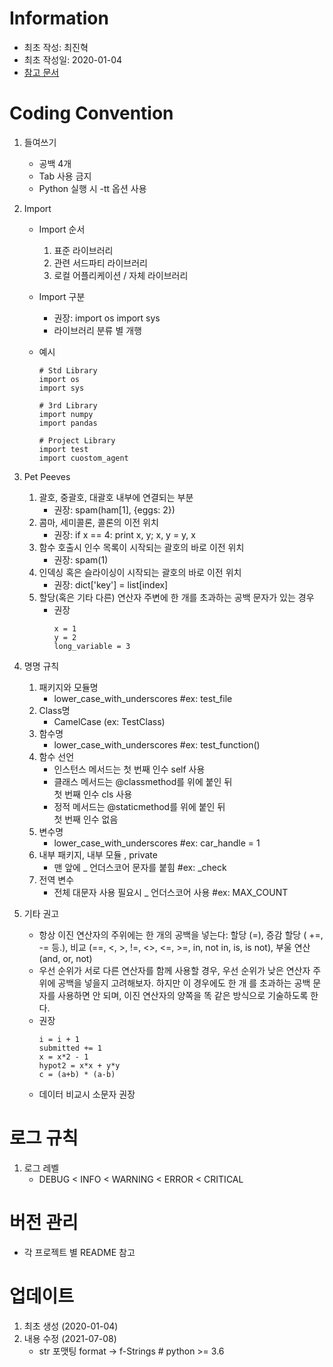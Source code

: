 # Information

- 최초 작성: 최진혁
- 최초 작성일: 2020-01-04
- [참고 문서](https://b.luavis.kr/python/python-convention)

# Coding Convention

1. 들여쓰기
   - 공백 4개
   - Tab 사용 금지
   - Python 실행 시 -tt 옵션 사용

1. Import
   - Import 순서
     1. 표준 라이브러리
     1. 관련 서드파티 라이브러리
     1. 로컬 어플리케이션 / 자체 라이브러리
   - Import 구분
     - 권장: import os import sys
     - 라이브러리 분류 별 개행
   - 예시

     ```
     # Std Library
     import os
     import sys

     # 3rd Library
     import numpy
     import pandas

     # Project Library
     import test
     import cuostom_agent
     ```

1. Pet Peeves
   1. 괄호, 중괄호, 대괄호 내부에 연결되는 부분
      - 권장: spam(ham[1], {eggs: 2})
   1. 콤마, 세미콜론, 콜론의 이전 위치
      - 권장: if x == 4: print x, y; x, y = y, x
   1. 함수 호출시 인수 목록이 시작되는 괄호의 바로 이전 위치
      - 권장: spam(1)
   1. 인덱싱 혹은 슬라이싱이 시작되는 괄호의 바로 이전 위치
      - 권장: dict['key'] = list[index]
   1. 할당(혹은 기타 다른) 연산자 주변에 한 개를 초과하는 공백 문자가 있는 경우
      - 권장
        ```
        x = 1
        y = 2
        long_variable = 3
        ```

1. 명명 규칙
   1. 패키지와 모듈명
      - lower_case_with_underscores #ex: test_file
   1. Class명
      - CamelCase (ex: TestClass)
   1. 함수명
      - lower_case_with_underscores #ex: test_function()
   1. 함수 선언
      - 인스턴스 메서드는 첫 번째 인수 self 사용
      - 클래스 메서드는 @classmethod를 위에 붙인 뒤<br>첫 번째 인수 cls 사용
      - 정적 메서드는 @staticmethod를 위에 붙인 뒤<br>첫 번째 인수 없음
   1. 변수명
      - lower_case_with_underscores #ex: car_handle = 1
   1. 내부 패키지, 내부 모듈 , private
      - 맨 앞에 \_ 언더스코어 문자를 붙힘 #ex: \_check
   1. 전역 변수
      - 전체 대문자 사용 필요시 \_ 언더스코어 사용 #ex: MAX_COUNT

1. 기타 권고
   - 항상 이진 연산자의 주위에는 한 개의 공백을 넣는다: 할당 (=), 증감 할당 ( +=, -= 등.), 비교 (==, <, >, !=, <>, <=, >=, in, not in, is, is not), 부울 연산 (and, or, not)
   - 우선 순위가 서로 다른 연산자를 함께 사용할 경우, 우선 순위가 낮은 연산자 주위에 공백을 넣을지 고려해보자. 하지만 이 경우에도 한 개 를 초과하는 공백 문자를 사용하면 안 되며, 이진 연산자의 양쪽을 똑 같은 방식으로 기술하도록 한다.
   - 권장
     ```
     i = i + 1
     submitted += 1
     x = x*2 - 1
     hypot2 = x*x + y*y
     c = (a+b) * (a-b)
     ```
    - 데이터 비교시 소문자 권장

# 로그 규칙

1. 로그 레벨
    - DEBUG < INFO < WARNING < ERROR < CRITICAL

# 버전 관리

- 각 프로젝트 별 README 참고

# 업데이트

1. 최초 생성 (2020-01-04)
1. 내용 수정 (2021-07-08)
   - str 포맷팅 format -> f-Strings # python >= 3.6 